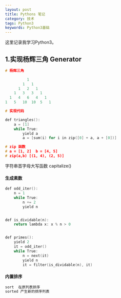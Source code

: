 ```yaml
---
layout: post
title: Pythons 笔记
category: 技术
tags: Python3
keywords: Python3基础
---
```


这里记录我学习Python3。

## 1.实现杨辉三角 Generator

```CPP
# 杨辉三角

          1
        1   1
      1   2   1
    1   3   3   1
  1   4   6   4   1
1   5   10  10  5   1

```

```CPP
# 实现代码

def triangles():
    a = [1]
    while True:
        yield a
        a = [sum(i) for i in zip([0] + a, a + [0])]

# zip 函数
# a = [1, 2]  b = [4, 5]
# zip(a,b) [(1, 4), (2, 5)]
```

字符串首字母大写函数 capitalize()

#### 生成素数

```CPP
def odd_iter():
    n = 1
    while True:
        n += 2
        yield n


def is_dividable(n):
    return lambda x: x % n > 0


def primes():
    yield 2
    it = odd_iter()
    while True:
        n = next(it)
        yield n
        it = filter(is_dividable(n), it)
```
#### 内置排序

```CPP
sort  在原列表排序
sorted 产生新的排序列表
